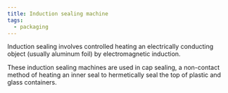 ```yaml
---
title: Induction sealing machine
tags:
  - packaging
---
```

Induction sealing involves controlled heating an electrically conducting object (usually aluminum foil) by electromagnetic induction.

These induction sealing machines are used in cap sealing, a non-contact method of heating an inner seal to hermetically seal the top of plastic and glass containers.